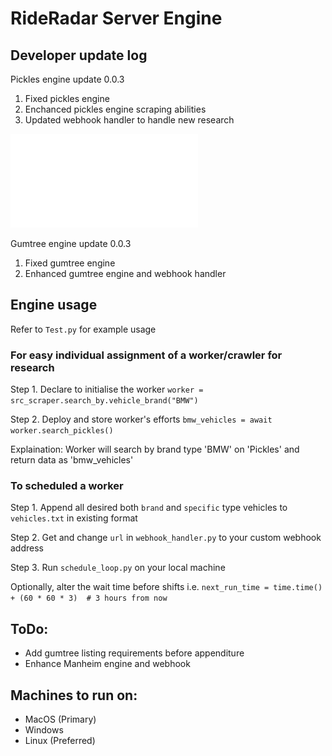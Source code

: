 # RideRadar Server Engine
## Developer update log

Pickles engine update 0.0.3
1) Fixed pickles engine
2) Enchanced pickles engine scraping abilities
3) Updated webhook handler to handle new research

![Showcase Image](./storage/pickes-update.md)

Gumtree engine update 0.0.3
1) Fixed gumtree engine
2) Enhanced gumtree engine and webhook handler

## Engine usage
Refer to `Test.py` for example usage

### For easy individual assignment of a worker/crawler for research

Step 1. Declare to initialise the worker `worker = src_scraper.search_by.vehicle_brand("BMW")`

Step 2. Deploy and store worker's efforts `bmw_vehicles = await worker.search_pickles()`

Explaination: Worker will search by brand type 'BMW' on 'Pickles' and return data as 'bmw_vehicles'

### To scheduled a worker

Step 1. Append all desired both `brand` and `specific` type vehicles to `vehicles.txt` in existing format

Step 2. Get and change `url` in `webhook_handler.py` to your custom webhook address

Step 3. Run `schedule_loop.py` on your local machine

Optionally, alter the wait time before shifts i.e. `next_run_time = time.time() + (60 * 60 * 3)  # 3 hours from now`

## ToDo:
* Add gumtree listing requirements before appenditure
* Enhance Manheim engine and webhook

## Machines to run on:
* MacOS (Primary)
* Windows
* Linux (Preferred)